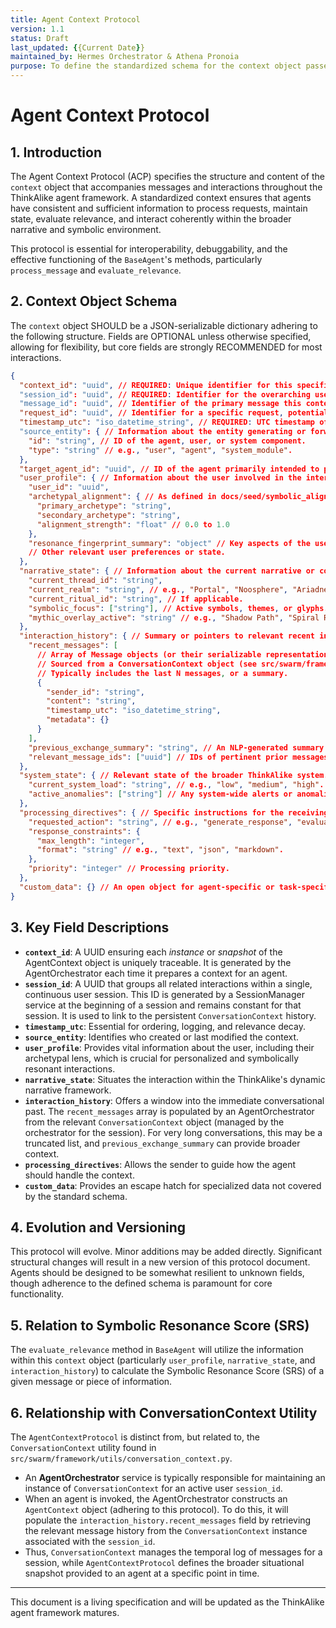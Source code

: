 ```yaml
---
title: Agent Context Protocol
version: 1.1
status: Draft
last_updated: {{Current Date}}
maintained_by: Hermes Orchestrator & Athena Pronoia
purpose: To define the standardized schema for the context object passed to and between AI agents within the ThinkAlike ecosystem.
---
```


# Agent Context Protocol

## 1. Introduction

The Agent Context Protocol (ACP) specifies the structure and content of the `context` object that accompanies messages and interactions throughout the ThinkAlike agent framework. A standardized context ensures that agents have consistent and sufficient information to process requests, maintain state, evaluate relevance, and interact coherently within the broader narrative and symbolic environment.

This protocol is essential for interoperability, debuggability, and the effective functioning of the `BaseAgent`'s methods, particularly `process_message` and `evaluate_relevance`.

## 2. Context Object Schema

The `context` object SHOULD be a JSON-serializable dictionary adhering to the following structure. Fields are OPTIONAL unless otherwise specified, allowing for flexibility, but core fields are strongly RECOMMENDED for most interactions.

```json
{
  "context_id": "uuid", // REQUIRED: Unique identifier for this specific context snapshot. Generated each time an AgentContext is constructed.
  "session_id": "uuid", // REQUIRED: Identifier for the overarching user session. This ID is persistent for the duration of a user's continuous interaction. A SessionManager service is responsible for generating this UUID.
  "message_id": "uuid", // Identifier of the primary message this context relates to, if applicable.
  "request_id": "uuid", // Identifier for a specific request, potentially spanning multiple messages or agent interactions.
  "timestamp_utc": "iso_datetime_string", // REQUIRED: UTC timestamp of context creation or relevance.
  "source_entity": { // Information about the entity generating or forwarding the context.
    "id": "string", // ID of the agent, user, or system component.
    "type": "string" // e.g., "user", "agent", "system_module".
  },
  "target_agent_id": "uuid", // ID of the agent primarily intended to process this context.
  "user_profile": { // Information about the user involved in the interaction.
    "user_id": "uuid",
    "archetypal_alignment": { // As defined in docs/seed/symbolic_alignment/archetypal_lens_matrix.md
      "primary_archetype": "string",
      "secondary_archetype": "string",
      "alignment_strength": "float" // 0.0 to 1.0
    },
    "resonance_fingerprint_summary": "object" // Key aspects of the user's Resonance Fingerprint.
    // Other relevant user preferences or state.
  },
  "narrative_state": { // Information about the current narrative or conversational state.
    "current_thread_id": "string",
    "current_realm": "string", // e.g., "Portal", "Noosphere", "Ariadne's Labyrinth".
    "current_ritual_id": "string", // If applicable.
    "symbolic_focus": ["string"], // Active symbols, themes, or glyphs.
    "mythic_overlay_active": "string" // e.g., "Shadow Path", "Spiral Reveal".
  },
  "interaction_history": { // Summary or pointers to relevant recent interactions.
    "recent_messages": [
      // Array of Message objects (or their serializable representation)
      // Sourced from a ConversationContext object (see src/swarm/framework/utils/conversation_context.py)
      // Typically includes the last N messages, or a summary.
      {
        "sender_id": "string",
        "content": "string",
        "timestamp_utc": "iso_datetime_string",
        "metadata": {}
      }
    ],
    "previous_exchange_summary": "string", // An NLP-generated summary of earlier parts of the conversation if the full history is too long.
    "relevant_message_ids": ["uuid"] // IDs of pertinent prior messages not included in recent_messages.
  },
  "system_state": { // Relevant state of the broader ThinkAlike system.
    "current_system_load": "string", // e.g., "low", "medium", "high".
    "active_anomalies": ["string"] // Any system-wide alerts or anomalies.
  },
  "processing_directives": { // Specific instructions for the receiving agent.
    "requested_action": "string", // e.g., "generate_response", "evaluate_data", "update_state".
    "response_constraints": {
      "max_length": "integer",
      "format": "string" // e.g., "text", "json", "markdown".
    },
    "priority": "integer" // Processing priority.
  },
  "custom_data": {} // An open object for agent-specific or task-specific contextual data.
}
```

## 3. Key Field Descriptions

*   **`context_id`**: A UUID ensuring each *instance* or *snapshot* of the AgentContext object is uniquely traceable. It is generated by the AgentOrchestrator each time it prepares a context for an agent.
*   **`session_id`**: A UUID that groups all related interactions within a single, continuous user session. This ID is generated by a SessionManager service at the beginning of a session and remains constant for that session. It is used to link to the persistent `ConversationContext` history.
*   **`timestamp_utc`**: Essential for ordering, logging, and relevance decay.
*   **`source_entity`**: Identifies who created or last modified the context.
*   **`user_profile`**: Provides vital information about the user, including their archetypal lens, which is crucial for personalized and symbolically resonant interactions.
*   **`narrative_state`**: Situates the interaction within the ThinkAlike's dynamic narrative framework.
*   **`interaction_history`**: Offers a window into the immediate conversational past. The `recent_messages` array is populated by an AgentOrchestrator from the relevant `ConversationContext` object (managed by the orchestrator for the session). For very long conversations, this may be a truncated list, and `previous_exchange_summary` can provide broader context.
*   **`processing_directives`**: Allows the sender to guide how the agent should handle the context.
*   **`custom_data`**: Provides an escape hatch for specialized data not covered by the standard schema.

## 4. Evolution and Versioning

This protocol will evolve. Minor additions may be added directly. Significant structural changes will result in a new version of this protocol document. Agents should be designed to be somewhat resilient to unknown fields, though adherence to the defined schema is paramount for core functionality.

## 5. Relation to Symbolic Resonance Score (SRS)

The `evaluate_relevance` method in `BaseAgent` will utilize the information within this `context` object (particularly `user_profile`, `narrative_state`, and `interaction_history`) to calculate the Symbolic Resonance Score (SRS) of a given message or piece of information.

## 6. Relationship with ConversationContext Utility

The `AgentContextProtocol` is distinct from, but related to, the `ConversationContext` utility found in `src/swarm/framework/utils/conversation_context.py`.

*   An **AgentOrchestrator** service is typically responsible for maintaining an instance of `ConversationContext` for an active user `session_id`.
*   When an agent is invoked, the AgentOrchestrator constructs an `AgentContext` object (adhering to this protocol). To do this, it will populate the `interaction_history.recent_messages` field by retrieving the relevant message history from the `ConversationContext` instance associated with the `session_id`.
*   Thus, `ConversationContext` manages the temporal log of messages for a session, while `AgentContextProtocol` defines the broader situational snapshot provided to an agent at a specific point in time.

---
This document is a living specification and will be updated as the ThinkAlike agent framework matures.
